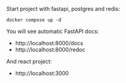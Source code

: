 Start project with fastapi, postgres and redis:
```
docker compose up -d
```

You will see automatic FastAPI docs:
* http://localhost:8000/docs
* http://localhost:8000/redoc

And react project:
* http://localhost:3000